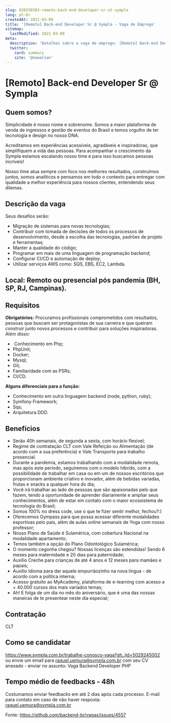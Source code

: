 ```yaml
---
slug: 826530383-remoto-back-end-developer-sr-at-sympla
lang: pt-br
createdAt: 2021-03-09
title: '[Remoto] Back-end Developer Sr @ Sympla - Vaga de Emprego'
sitemap:
  lastModified: 2021-03-09
meta:
  description: 'Detalhes sobre a vaga de emprego: [Remoto] Back-end Developer Sr @ Sympla'
  twitter:
    card: summary
    site: '@nawarian'
---
```


# [Remoto] Back-end Developer Sr @ Sympla



## **Quem somos?**

Simplicidade é nosso nome e sobrenome. Somos a maior plataforma de venda de ingressos e gestão de eventos do Brasil e temos orgulho de ter tecnologia e design no nosso DNA.

Acreditamos em experiências acessíveis, agradáveis e inspiradoras, que simplifiquem a vida das pessoas. Para acompanhar o crescimento da Sympla estamos escalando nosso time e para isso buscamos pessoas incríveis!

Nosso time atua sempre com foco nos melhores resultados, construímos juntos, somos analíticos e pensamos em todo o contexto para entregar com qualidade a melhor experiência para nossos clientes, entendendo seus dilemas.

## **Descrição da vaga**

Seus desafios serão:

- Migração de sistemas para novas tecnologias;
- Contribuir com tomada de decisões de todos os processos de desenvolvimento, desde a escolha das tecnologias, padrões de projeto e ferramentas;
- Manter a qualidade do código;
- Programar em mais de uma linguagem de programação backend;
- Configurar CI/CD e automação de deploy;
- Utilizar serviços AWS como: SQS, EBS, EC2, Lambda.

## Local: Remoto ou presencial pós pandemia (BH, SP, RJ, Campinas).

## Requisitos

**Obrigatórios:**
Procuramos profissionais comprometidos com resultados, pessoas que buscam ser protagonistas de sua carreira e que queiram construir junto novos processos e contribuir para soluções inspiradoras. Além disso:

-  Conhecimento em Php;
- PhpUnit;
- Docker;
- Mysql;
- Git;
- Familiaridade com as PSRs;
- CI/CD.

**Alguns diferenciais para a função:**

- Conhecimento em outra linguagem backend (node, python, ruby);
- Symfony Framework;
- Sqs;
- Arquitetura DDD.


## Benefícios

- Serão 40h semanais, de segunda a sexta, com horário flexível;
- Regime de contratação CLT com Vale Refeição ou Alimentação (de acordo com a sua preferência) e Vale Transporte para trabalho presencial.
- Durante a pandemia, estamos trabalhando com a modalidade remota, mas após este período, seguiremos com o modelo híbrido, com a possibilidade de trabalhar em casa ou em um de nossos escritórios que proporcionam ambiente criativo e inovador, além de bebidas variadas, frutas e snacks a qualquer hora do dia;
- Você irá trabalhar ao lado de pessoas que são apaixonadas pelo que fazem, tendo a oportunidade de aprender diariamente e ampliar seus conhecimentos, além de estar em contato com o maior ecossistema de tecnologia do Brasil;
- Somos 100% no dress code, use o que te fizer sentir melhor, fechou?:)
- Oferecemos Gympass para que possa acessar diferente modalidades esportivas pelo país, além de aulas online semanais de Yoga com nosso professor;
- Nosso Plano de Saúde é Sulamérica, com cobertura Nacional na modalidade apartamento;
- Temos também a opção do Plano Odontológico Sulamérica;
- O momento cegonha chegou? Nossas licenças são estendidas! Sendo 6 meses para maternidade e 20 dias para paternidade;
- Auxílio Creche para crianças de até 4 anos e 12 meses para mamães e papais;
- Auxílio Idioma para dar aquele empurrãozinho na nova língua - de acordo com a política interna;
- Acesso gratuito ao MyAcademy, plataforma de e-learning com acesso a + 40.000 cursos dos mais variados temas;
- Ah! E folga de um dia no mês do aniversário, que é uma das nossas maneiras de te presentear neste dia especial;

## Contratação

CLT

## Como se candidatar
https://www.sympla.com.br/trabalhe-conosco-vaga?gh_jid=5029245002
ou envie um email para raquel.uemura@sympla.com.br com seu CV anexado - enviar no assunto: Vaga Backend Developer PHP

## Tempo médio de feedbacks - 48h

Costumamos enviar feedbacks em até 2 dias após cada processo.
E-mail para contato em caso de não haver resposta: raquel.uemura@sympla.com.br



Fonte: https://github.com/backend-br/vagas/issues/4557